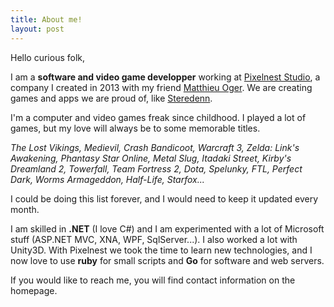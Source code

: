 ```yaml
---
title: About me!
layout: post
---
```


Hello curious folk,

I am a **software and video game developper** working at [Pixelnest Studio](http://pixelnest.io), a company I created in 2013 with my friend [Matthieu Oger](http://solarsailer.net). We are creating games and apps we are proud of, like [Steredenn](http://steredenn.pixelnest.io).

I'm a computer and video games freak since childhood. I played a lot of games, but my love will always be to some memorable titles.

*The Lost Vikings, Medievil, Crash Bandicoot, Warcraft 3, Zelda: Link's Awakening, Phantasy Star Online, Metal Slug, Itadaki Street, Kirby's Dreamland 2, Towerfall, Team Fortress 2, Dota, Spelunky, FTL, Perfect Dark, Worms Armageddon, Half-Life, Starfox...*

I could be doing this list forever, and I would need to keep it updated every month.

I am skilled in **.NET** (I love C#) and I am experimented with a lot of Microsoft stuff (ASP.NET MVC, XNA, WPF, SqlServer...). I also worked a lot with Unity3D. With Pixelnest we took the time to learn new technologies, and I now love to use **ruby** for small scripts and **Go** for software and web servers.

If you would like to reach me, you will find contact information on the homepage.
